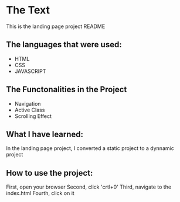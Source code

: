 # The Text

This is the landing page project README

## The languages that were used:

- HTML
- CSS
- JAVASCRIPT

## The Functonalities in the Project

- Navigation
- Active Class
- Scrolling Effect

## What I have learned:

In the landing page project, I converted a static project to a dynnamic project

## How to use the project:

First, open your browser
Second, click 'crtl+0'
Third, navigate to the index.html
Fourth, click on it
